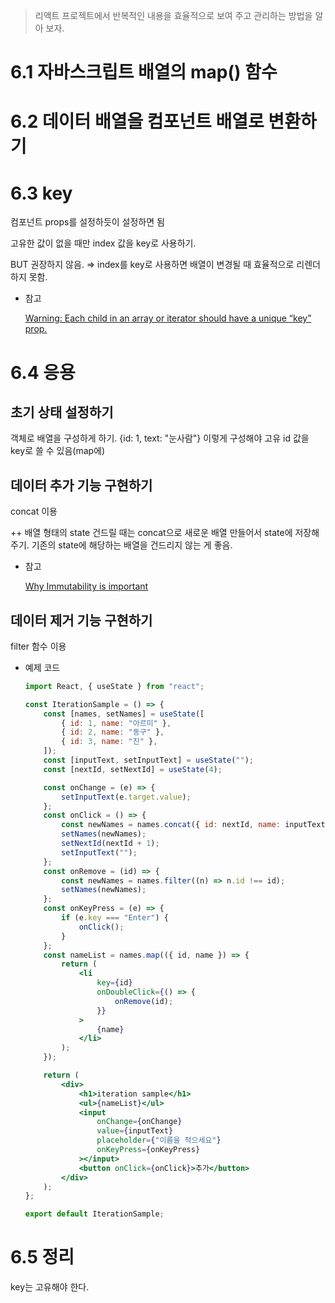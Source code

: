 > 리액트 프로젝트에서 반복적인 내용을 효율적으로 보여 주고 관리하는 방법을 알아 보자.

# 6.1 자바스크립트 배열의 map() 함수

# 6.2 데이터 배열을 컴포넌트 배열로 변환하기

# 6.3 key

컴포넌트 props를 설정하듯이 설정하면 됨

고유한 값이 없을 때만 index 값을 key로 사용하기.

BUT 권장하지 않음. ⇒ index를 key로 사용하면 배열이 변경될 때 효율적으로 리렌더하지 못함.

-   참고

    [Warning: Each child in an array or iterator should have a unique “key” prop.](https://www.notion.so/Warning-Each-child-in-an-array-or-iterator-should-have-a-unique-key-prop-60245a51465041a9b961cffc9102019a)

# 6.4 응용

## 초기 상태 설정하기

객체로 배열을 구성하게 하기. {id: 1, text: "눈사람"} 이렇게 구성해야 고유 id 값을 key로 쓸 수 있음(map에)

## 데이터 추가 기능 구현하기

concat 이용

++ 배열 형태의 state 건드릴 때는 concat으로 새로운 배열 만들어서 state에 저장해주기. 기존의 state에 해당하는 배열을 건드리지 않는 게 좋음.

-   참고

    [Why Immutability is important](https://www.notion.so/Why-Immutability-is-important-542e3dca878b409dab0af5a9ec09ff6b)

## 데이터 제거 기능 구현하기

filter 함수 이용

-   예제 코드

    ```jsx
    import React, { useState } from "react";

    const IterationSample = () => {
        const [names, setNames] = useState([
            { id: 1, name: "아르미" },
            { id: 2, name: "동구" },
            { id: 3, name: "진" },
        ]);
        const [inputText, setInputText] = useState("");
        const [nextId, setNextId] = useState(4);

        const onChange = (e) => {
            setInputText(e.target.value);
        };
        const onClick = () => {
            const newNames = names.concat({ id: nextId, name: inputText });
            setNames(newNames);
            setNextId(nextId + 1);
            setInputText("");
        };
        const onRemove = (id) => {
            const newNames = names.filter((n) => n.id !== id);
            setNames(newNames);
        };
        const onKeyPress = (e) => {
            if (e.key === "Enter") {
                onClick();
            }
        };
        const nameList = names.map(({ id, name }) => {
            return (
                <li
                    key={id}
                    onDoubleClick={() => {
                        onRemove(id);
                    }}
                >
                    {name}
                </li>
            );
        });

        return (
            <div>
                <h1>iteration sample</h1>
                <ul>{nameList}</ul>
                <input
                    onChange={onChange}
                    value={inputText}
                    placeholder={"이름을 적으세요"}
                    onKeyPress={onKeyPress}
                ></input>
                <button onClick={onClick}>추가</button>
            </div>
        );
    };

    export default IterationSample;
    ```

# 6.5 정리

key는 고유해야 한다.
